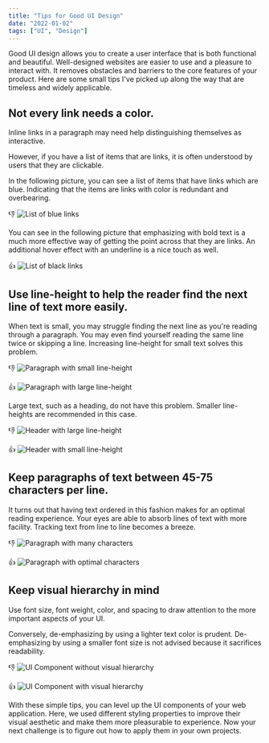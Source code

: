 ```yaml
---
title: "Tips for Good UI Design"
date: "2022-01-02"
tags: ["UI", "Design"]
---
```


Good UI design allows you to create a user interface that is both functional and beautiful. Well-designed websites are easier to use and a pleasure to interact with. It removes obstacles and barriers to the core features of your product. Here are some small tips I've picked up along the way that are timeless and widely applicable.

## Not every link needs a color.

Inline links in a paragraph may need help distinguishing themselves as interactive.

However, if you have a list of items that are links, it is often understood by users that they are clickable.

In the following picture, you can see a list of items that have links which are blue. Indicating that the items are links with color is redundant and overbearing.

👎 ![List of blue links](/images/ui-design/blue-links.png)

You can see in the following picture that emphasizing with bold text is a much more effective way of getting the point across that they are links. An additional hover effect with an underline is a nice touch as well.

👍 ![List of black links](/images/ui-design/black-links.png)

## Use line-height to help the reader find the next line of text more easily.

When text is small, you may struggle finding the next line as you're reading through a paragraph. You may even find yourself reading the same line twice or skipping a line. Increasing line-height for small text solves this problem.

👎 ![Paragraph with small line-height](/images/ui-design/small-line-height.png)

👍 ![Paragraph with large line-height](/images/ui-design/large-line-height.png)

Large text, such as a heading, do not have this problem. Smaller line-heights are recommended in this case.

👎 ![Header with large line-height](/images/ui-design/large-line-height-header.png)

👍 ![Header with small line-height](/images/ui-design/small-line-height-header.png)

## Keep paragraphs of text between 45-75 characters per line.

It turns out that having text ordered in this fashion makes for an optimal reading experience. Your eyes are able to absorb lines of text with more facility. Tracking text from line to line becomes a breeze.

👎 ![Paragraph with many characters](/images/ui-design/long-paragraph.png)

👍 ![Paragraph with optimal characters](/images/ui-design/short-paragraph.png)

## Keep visual hierarchy in mind

Use font size, font weight, color, and spacing to draw attention to the more important aspects of your UI.

Conversely, de-emphasizing by using a lighter text color is prudent. De-emphasizing by using a smaller font size is not advised because it sacrifices readability.

👎 ![UI Component without visual hierarchy](/images/ui-design/no-hierarchy.png)

👍 ![UI Component with visual hierarchy](/images/ui-design/with-hierarchy.png)

With these simple tips, you can level up the UI components of your web application. Here, we used different styling properties to improve their visual aesthetic and make them more pleasurable to experience. Now your next challenge is to figure out how to apply them in your own projects.
